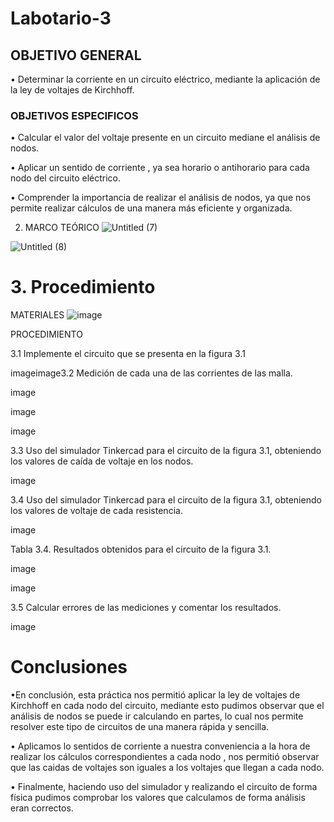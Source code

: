 # Labotario-3


## OBJETIVO GENERAL

•	Determinar la corriente en un circuito eléctrico, mediante la aplicación de la ley de voltajes de Kirchhoff.


### OBJETIVOS ESPECIFICOS

• Calcular el valor del voltaje  presente en un circuito mediane el análisis de nodos.

• Aplicar un sentido de corriente , ya sea horario o antihorario para cada nodo del circuito eléctrico.

• Comprender la importancia de realizar el análisis de nodos, ya que nos permite realizar cálculos de una manera más eficiente y organizada.

2. MARCO TEÓRICO
![Untitled (7)](https://user-images.githubusercontent.com/116761073/206578468-ba588d18-833e-4130-a92e-81c2a8fa83f2.jpg)

![Untitled (8)](https://user-images.githubusercontent.com/116761073/206578546-281a3d21-eb6e-408a-8215-636562e1a449.jpg)

# 3. Procedimiento
MATERIALES
![image](https://user-images.githubusercontent.com/116775893/206587869-7e55f889-e3af-40cd-9638-ea8d5b1acc6f.png)

PROCEDIMIENTO

3.1 Implemente el circuito que se presenta en la figura 3.1

imageimage3.2 Medición de cada una de las corrientes de las malla.

image

image

image

3.3 Uso del simulador Tinkercad para el circuito de la figura 3.1, obteniendo los valores de caída de voltaje en los nodos.

image

3.4 Uso del simulador Tinkercad para el circuito de la figura 3.1, obteniendo los valores de voltaje de cada resistencia.

image

Tabla 3.4. Resultados obtenidos para el circuito de la figura 3.1.

image

image

3.5 Calcular errores de las mediciones y comentar los resultados.

image

# Conclusiones

•En conclusión, esta práctica nos permitió aplicar la ley de voltajes de Kirchhoff en cada nodo del circuito, mediante esto pudimos observar que el análisis de nodos se puede ir calculando en partes, lo cual nos permite resolver este tipo de circuitos de una manera rápida y sencilla.

• Aplicamos lo sentidos de corriente a nuestra conveniencia a la hora de realizar los cálculos correspondientes a cada nodo , nos permitió observar que las caidas de voltajes son iguales a los voltajes que llegan a cada nodo.

• Finalmente, haciendo uso del simulador y realizando el circuito de forma física pudimos comprobar los valores que calculamos de forma análisis eran correctos.
